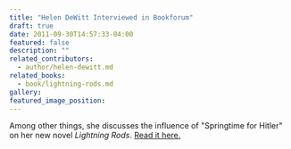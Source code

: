 ```yaml
---
title: "Helen DeWitt Interviewed in Bookforum"
draft: true
date: 2011-09-30T14:57:33-04:00
featured: false
description: ""
related_contributors:
  - author/helen-dewitt.md
related_books:
  - book/lightning-rods.md
gallery:
featured_image_position: 
---
```


Among other things, she discusses the influence of "Springtime for Hitler" on her new novel _Lightning Rods_. [Read it here.](http://www.bookforum.com/index.php?pn=interview&id=8389)

